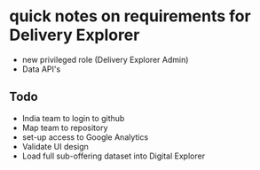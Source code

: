 # quick notes on requirements for Delivery Explorer


- new privileged role (Delivery Explorer Admin)
- Data API's



## Todo

- India team to login to github
- Map team to repository
- set-up access to Google Analytics
- Validate UI design
- Load full sub-offering dataset into Digital Explorer
